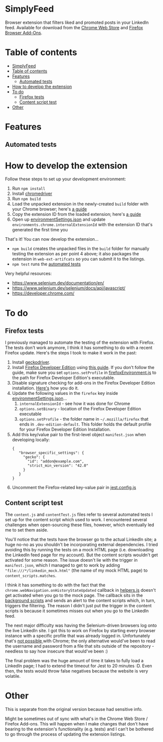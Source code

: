# SimplyFeed

Browser extension that filters liked and promoted posts in your LinkedIn feed. Available for download from the [Chrome Web Store](https://chrome.google.com/webstore/detail/simplyfeed-linkedin-feed/hpjgkdecioodgjhhdoagefbbdlljkpic) and [Firefox Browser Add-Ons](https://addons.mozilla.org/en-GB/firefox/addon/simplyfeed-linkedin-filter/).

# Table of contents

- [SimplyFeed](#simplyfeed)
- [Table of contents](#table-of-contents)
- [Features](#features)
  - [Automated tests](#automated-tests)
- [How to develop the extension](#how-to-develop-the-extension)
- [To do](#to-do)
  - [Firefox tests](#firefox-tests)
  - [Content script test](#content-script-test)
- [Other](#other)

# Features

## Automated tests

# How to develop the extension

Follow these steps to set up your development environment:

1. Run `npm install`
2. Install [chromedriver](https://chromedriver.chromium.org/)
3. Run `npm build`
4. Load the unpacked extension in the newly-created `build` folder with your Chrome browser; here's [a guide](https://webkul.com/blog/how-to-install-the-unpacked-extension-in-chrome/)
5. Copy the extension ID from the loaded extension; here's [a guide](https://stackoverflow.com/questions/8946325/chrome-extension-id-how-to-find-it)
6. Open up [environmentSettings.json](/test/setup/environmentSettings.json) and update `environments.chrome.internalExtensionId` with the extension ID that's generated the first time you

That's it! You can now develop the extension...

- `npm build` creates the unpacked files in the `build` folder for manually testing the extension as per point 4 above; it also packages the extension in `web-ext-artifcats` so you can submit it to the listings.
- `npm test` runs the [automated tests](#automated-tests)

Very helpful resources:

- https://www.selenium.dev/documentation/en/
- https://www.selenium.dev/selenium/docs/api/javascript/
- https://developer.chrome.com/

# To do

## Firefox tests

I previously managed to automate the testing of the extension with Firefox. The tests don't work anymore, I think it has something to do with a recent Firefox update. Here's the steps I took to make it work in the past:

1. Install [geckodriver](https://github.com/mozilla/geckodriver).
2. Install [Firefox Developer Edition](https://www.mozilla.org/en-US/firefox/developer/) using [this guide](https://medium.com/@js_debugger/how-to-install-firefox-developer-edition-on-ubuntu-1c7f5f2b6883). If you don't follow the guide, make sure you set `options.setProfile` in [firefoxEnvironment.js](test/setup/firefoxEnvironment.js) to the path for Firefox Developer Edition's executable.
3. Disable signature checking for add-ons in the Firefox Developer Edition installation. [Here's](https://stackoverflow.com/a/31952728) how you do it.
4. Update the following values in the `firefox` key inside [environmentSettings.json](test/setup/environmentSettings.json)...
   1. `internalExtensionId` - see how it was done for Chrome
   2. `options.setBinary` - location of the Firefox Developer Edition executable
   3. `options.setProfile` - the folder name in `~/.mozilla/firefox` that ends in `.dev-edition-default`. This folder holds the default profile for your Firefox Developer Edition Installation.
5. Add this key/value pair to the first-level object `manifest.json` when developing locally:
   ```
   {
      "browser_specific_settings": {
        "gecko": {
          "id": "addon@example.com",
          "strict_min_version": "42.0"
        }
      }
   }
   ```
6. Uncomment the Firefox-related key-value pair in [jest.config.js](jest.config.js)

## Content script test

The `content.js` and `contentTest.js` files refer to several automated tests I set up for the content script which used to work. I encountered several challenges when open-sourcing these files, however, which eventually led me to set them aside.

You'll notice that the tests have the browser go to the actual LinkedIn site; a huge no-no as you shouldn't be incorporating external dependencies. I tried avoiding this by running the tests on a mock HTML page (i.e. downloading the LinkedIn feed page for my account). But the content scripts wouldn't get activated for some reason. The issue doesn't lie with the trigger in `manifest.json`, which I managed to get to work by adding `"file:///*/linkedin_mock.html"` (the name of my mock HTML page) to `content_scripts.matches`.

I think it has something to do with the fact that the `chrome.webNavigation.onHistoryStateUpdated` callback in [helpers.js](src/pages/Background/modules/helpers.js) doesn't get activated when you go to the mock page. The callback sits in the [background scripts](src/pages/Background) and sends an alert to the content scripts which, in turn, triggers the filtering. The reason I didn't just put the trigger in the content scripts is because it sometimes misses out when you go to the LinkedIn feed.

The next major difficulty was having the Selenium-driven browsers log onto the live LinkedIn site. I got this to work on Firefox by starting every browser instance with a specific profile that was already logged in. Unfortunately that's [not possible ](https://stackoverflow.com/a/34737733/7874516) with Chrome; the only alternative would've been to read the username and password from a file that sits outside of the repository - needless to say how insecure that would've been :)

The final problem was the huge amount of time it takes to fully load a LinkedIn page; I had to extend the timeout for Jest to 20 minutes :D. Even then, the tests would throw false negatives because the website is very volatile.

# Other

This is separate from the original version because had sensitive info.

Might be sometimes out of sync with what's in the Chrome Web Store / Firefox Add-ons. This will happen when I make changes that don't have bearing to the extension's functionality (e.g. tests) and I can't be bothered to go through the process of updating the extension listings.
